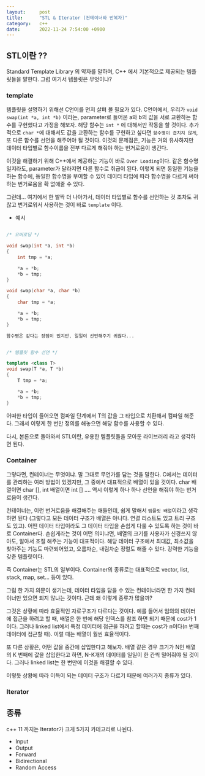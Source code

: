 ```yaml
---
layout:		post
title:		"STL & Iterator (컨테이너와 반복자)"
category:	c++
date:		2022-11-24 7:54:00 +0900
---
```


## STL이란 ??

Standard Template Library 의 약자를 말하며, C++ 에서 기본적으로 제공되는 템플릿들을 말한다. 그럼 여기서 템플릿은 무엇이냐?

### template
템플릿을 설명하기 위해선 C언어를 먼저 살펴 볼 필요가 있다.
C언어에서, 우리가 `void swap(int *a, int *b)` 이라는, parameter로 들어온 a와 b의 값을 서로 교환하는 함수를 구현했다고 가정을 해보자.
해당 함수는 `int *` 에 대해서만 작동을 할 것이다. 추가적으로 `char *`에 대해서도 값을 교환하는 함수를 구현하고 싶다면 `함수명이 겹치지 않게`, 또 다른 함수를 선언을 해주어야 될 것이다.
이것의 문제점은, 기능은 거의 유사하지만 데이터 타입별로 함수이름을 전부 다르게 해줘야 하는 번거로움이 생긴다.

이것을 해결하기 위해 C++에서 제공하는 기능이 바로 `Over Loading`이다.
같은 함수명 일지라도, parameter가 달라지면 다른 함수로 취급이 된다. 이렇게 되면 동일한 기능을 하는 함수에, 동일한 함수명을 부여할 수 있어 데이터 타입에 따라 함수명을 다르게 써야하는 번거로움을 확 없애줄 수 있다.

그런데... 여기에서 한 발짝 더 나아가서, 데이터 타입별로 함수를 선언하는 것 조차도 귀찮고 번거로워서 사용하는 것이 바로 `template` 이다.

- 예시

```cpp

/* 오버로딩 */

void swap(int *a, int *b)
{
	int tmp = *a;

	*a = *b;
	*b = tmp;
}

void swap(char *a, char *b)
{
	char tmp = *a;

	*a = *b;
	*b = tmp;
}

함수명은 같다는 장점이 있지만, 일일이 선언해주기 귀찮다...


/* 템플릿 함수 선언 */

template <class T>
void swap(T *a, T *b)
{
	T tmp = *a;

	*a = *b;
	*b = tmp;
}
```

어떠한 타입이 들어오면 컴파일 단계에서 T의 값을 그 타입으로 치환해서 컴파일 해준다. 그래서 이렇게 한 번만 정의를 해놓으면 해당 함수를 사용할 수 있다.


다시, 본론으로 돌아와서 STL이란, 유용한 템플릿들을 모아둔 라이브러리 라고 생각하면 된다.


### Container
그렇다면, 컨테이너는 무엇이냐. 말 그대로 무언가를 담는 것을 말한다.
C에서는 데이터를 관리하는 여러 방법이 있겠지만, 그 중에서 대표적으로 배열이 있을 것이다. char 배열이면 char [], int 배열이면 int [] .... 역시 이렇게 하나 하나 선언을 해줘야 하는 번거로움이 생긴다.

컨테이너는, 이런 번거로움을 해결해주는 애들인데, 쉽게 말해서 `템플릿 배열`이라고 생각하면 된다 (그렇다고 모든 데이터 구조가 배열은 아니다. 연결 리스트도 있고 트리 구조도 있고). 어떤 데이터 타입이라도 그 데이터 타입을 손쉽게 다룰 수 있도록 하는 것이 바로 Container다.
손쉽게라는 것이 어떤 의미냐면, 배열의 크기를 사용자가 신경쓰지 않아도, 알아서 조절 해주는 기능이 대표적이다. 해당 데이터 구조에서 최대값, 최소값을 찾아주는 기능도 마련되어있고, 오름차순, 내림차순 정렬도 해줄 수 있다. 강력한 기능을 갖춘 템플릿이다.

즉 Container는 STL의 일부이다.
Container의 종류로는 대표적으로 vector, list, stack, map, set... 등이 있다.


그럼 한 가지 의문이 생기는데, 데이터 타입을 담을 수 있는 컨테이너라면 한 가지 컨테이너만 있으면 되지 않냐는 것이다. 근데 왜 이렇게 종류가 많을까?

그것은 상황에 따라 효율적인 자료구조가 다르다는 것이다.
예를 들어서 임의의 데이터에 접근을 하려고 할 때, 배열은 한 번에 해당 인덱스를 참조 하면 되기 때문에 cost가 1이다. 그러나 linked list에서 특정 데이터에 접근을 하려고 할때는 cost가 n이다(n 번째 데이터에 접근할 때). 이럴 때는 배열이 훨씬 효율적이다.

또 다른 상황은, 어떤 값을 중간에 삽입한다고 해보자. 배열 같은 경우 크기가 N인  배열의 K 번째에 값을 삽입한다고 하면, N-K개의 데이터를 일일이 한 칸씩 밀어줘야 될 것이다. 그러나 linked list는 한 번만에 이것을 해결할 수 있다.

이렇듯 상황에 따라 이득이 되는 데이터 구조가 다르기 때문에 여러가지 종류가 있다.



### Iterator



## 종류
c++ 11 까지는 Iterator가 크게 5가지 카테고리로 나뉜다.
- Input
- Output
- Forward
- Bidirectional
- Random Access


